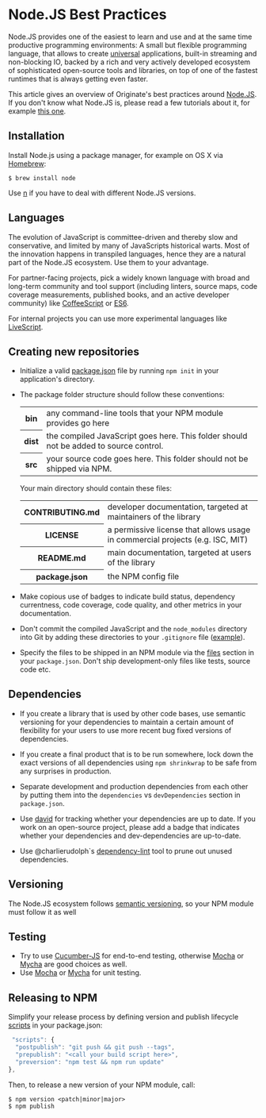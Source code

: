 # Node.JS Best Practices

Node.JS provides one of the easiest to learn and use
and at the same time productive programming environments:
A small but flexible programming language,
that allows to create
[universal](https://medium.com/@mjackson/universal-javascript-4761051b7ae9)
applications,
built-in streaming and non-blocking IO,
backed by a rich and very actively developed ecosystem of sophisticated open-source tools and libraries,
on top of one of the fastest runtimes that is always getting even faster.

This article gives an overview of Originate's best practices around [Node.JS](https://nodejs.org).
If you don't know what Node.JS is, please read a few tutorials about it,
for example [this one](http://nodeguide.com/beginner.html).


## Installation

Install Node.js using a package manager,
for example on OS X via [Homebrew](http://brew.sh):

```
$ brew install node
```

Use [n](https://github.com/tj/n)
if you have to deal with different Node.JS versions.


## Languages

The evolution of JavaScript is committee-driven and thereby slow and conservative,
and limited by many of JavaScripts historical warts.
Most of the innovation happens in transpiled languages,
hence they are a natural part of the Node.JS ecosystem.
Use them to your advantage.

For partner-facing projects, pick a widely known language with broad and long-term community and tool support
(including linters, source maps, code coverage measurements, published books, and an active developer community)
like [CoffeeScript](http://coffeescript.org) or [ES6](https://babeljs.io).

For internal projects you can use more experimental languages
like [LiveScript](http://livescript.net).


## Creating new repositories

* Initialize a valid [package.json](https://npmjs.org/doc/json.html) file
  by running `npm init` in your application's directory.

* The package folder structure should follow these conventions:

  <table>
    <tr>
      <th>bin</th>
      <td>any command-line tools that your NPM module provides go here</td>
    </tr>
    <tr>
      <th>dist</th>
      <td>
        the compiled JavaScript goes here.
        This folder should not be added to source control.
      </td>
    </tr>
    <tr>
      <th>src</th>
      <td>
        your source code goes here.
        This folder should not be shipped via NPM.
      </td>
    </tr>
  </table>

  Your main directory should contain these files:

  <table>
    <tr>
      <th>CONTRIBUTING.md</th>
      <td>developer documentation, targeted at maintainers of the library</td>
    </tr>
    <tr>
      <th>LICENSE</th>
      <td>a permissive license that allows usage in commercial projects (e.g. ISC, MIT)</td>
    </tr>
    <tr>
      <th>README.md</th>
      <td>main documentation, targeted at users of the library</td>
    </tr>
    <tr>
      <th>package.json</th>
      <td>the NPM config file</td>
    </tr>
  </table>

* Make copious use of badges to indicate build status, dependency currentness,
  code coverage, code quality, and other metrics in your documentation.

* Don't commit the compiled JavaScript and the `node_modules` directory into Git
  by adding these directories to your `.gitignore` file
  ([example](https://github.com/Originate/observable-process/blob/master/.gitignore)).

* Specify the files to be shipped in an NPM module via the
  [files](https://docs.npmjs.com/files/package.json#files)
  section in your `package.json`.
  Don't ship development-only files like tests, source code etc.


## Dependencies

* If you create a library that is used by other code bases,
  use semantic versioning for your dependencies
  to maintain a certain amount of flexibility for your users
  to use more recent bug fixed versions of dependencies.

* If you create a final product that is to be run somewhere,
  lock down the exact versions of all dependencies using `npm shrinkwrap`
  to be safe from any surprises in production.

* Separate development and production dependencies from each other
  by putting them into the `dependencies` vs `devDependencies` section
  in `package.json`.

* Use [david](https://github.com/alanshaw/david)
  for tracking whether your dependencies are up to date.
  If you work on an open-source project,
  please add a badge that indicates whether your
  dependencies and dev-dependencies are up-to-date.

* Use @charlierudolph`s
  [dependency-lint](https://github.com/charlierudolph/dependency-lint)
  tool to prune out unused dependencies.


## Versioning

The Node.JS ecosystem follows [semantic versioning](http://semver.org/),
so your NPM module must follow it as well


## Testing

* Try to use [Cucumber-JS](https://github.com/cucumber/cucumber-js) for end-to-end testing,
  otherwise [Mocha](https://mochajs.org) or [Mycha](https://github.com/Originate/mycha)
  are good choices as well.
* Use [Mocha](https://mochajs.org) or [Mycha](https://github.com/Originate/mycha)
  for unit testing.


## Releasing to NPM

Simplify your release process
by defining version and publish lifecycle
[scripts](https://docs.npmjs.com/misc/scripts)
in your package.json:

```javascript
 "scripts": {
  "postpublish": "git push && git push --tags",
  "prepublish": "<call your build script here>",
  "preversion": "npm test && npm run update"
},
```

Then, to release a new version of your NPM module, call:

```
$ npm version <patch|minor|major>
$ npm publish
```
